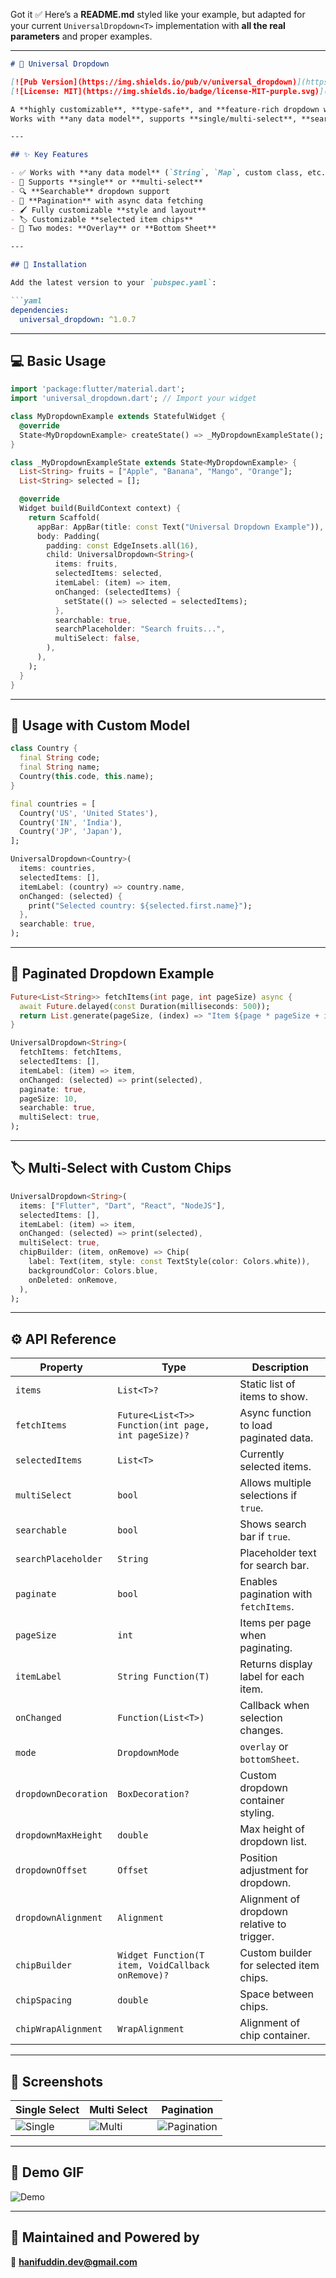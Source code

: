 Got it ✅
Here’s a **README.md** styled like your example, but adapted for your current `UniversalDropdown<T>` implementation with **all the real parameters** and proper examples.

---

````markdown
# 🔽 Universal Dropdown

[![Pub Version](https://img.shields.io/pub/v/universal_dropdown)](https://pub.dev/packages/universal_dropdown)
[![License: MIT](https://img.shields.io/badge/license-MIT-purple.svg)](https://opensource.org/licenses/MIT)

A **highly customizable**, **type-safe**, and **feature-rich dropdown widget** for Flutter.  
Works with **any data model**, supports **single/multi-select**, **search**, **pagination**, **custom chips**, and multiple display modes (**overlay** or **bottom sheet**).

---

## ✨ Key Features

- ✅ Works with **any data model** (`String`, `Map`, custom class, etc.)
- 🎯 Supports **single** or **multi-select**
- 🔍 **Searchable** dropdown support
- 📜 **Pagination** with async data fetching
- 🖌️ Fully customizable **style and layout**
- 🏷️ Customizable **selected item chips**
- 📱 Two modes: **Overlay** or **Bottom Sheet**

---

## 🔧 Installation

Add the latest version to your `pubspec.yaml`:

```yaml
dependencies:
  universal_dropdown: ^1.0.7
````

---

## 💻 Basic Usage

```dart
import 'package:flutter/material.dart';
import 'universal_dropdown.dart'; // Import your widget

class MyDropdownExample extends StatefulWidget {
  @override
  State<MyDropdownExample> createState() => _MyDropdownExampleState();
}

class _MyDropdownExampleState extends State<MyDropdownExample> {
  List<String> fruits = ["Apple", "Banana", "Mango", "Orange"];
  List<String> selected = [];

  @override
  Widget build(BuildContext context) {
    return Scaffold(
      appBar: AppBar(title: const Text("Universal Dropdown Example")),
      body: Padding(
        padding: const EdgeInsets.all(16),
        child: UniversalDropdown<String>(
          items: fruits,
          selectedItems: selected,
          itemLabel: (item) => item,
          onChanged: (selectedItems) {
            setState(() => selected = selectedItems);
          },
          searchable: true,
          searchPlaceholder: "Search fruits...",
          multiSelect: false,
        ),
      ),
    );
  }
}
```

---

## 🧩 Usage with Custom Model

```dart
class Country {
  final String code;
  final String name;
  Country(this.code, this.name);
}

final countries = [
  Country('US', 'United States'),
  Country('IN', 'India'),
  Country('JP', 'Japan'),
];

UniversalDropdown<Country>(
  items: countries,
  selectedItems: [],
  itemLabel: (country) => country.name,
  onChanged: (selected) {
    print("Selected country: ${selected.first.name}");
  },
  searchable: true,
);
```

---

## 📜 Paginated Dropdown Example

```dart
Future<List<String>> fetchItems(int page, int pageSize) async {
  await Future.delayed(const Duration(milliseconds: 500));
  return List.generate(pageSize, (index) => "Item ${page * pageSize + index + 1}");
}

UniversalDropdown<String>(
  fetchItems: fetchItems,
  selectedItems: [],
  itemLabel: (item) => item,
  onChanged: (selected) => print(selected),
  paginate: true,
  pageSize: 10,
  searchable: true,
  multiSelect: true,
);
```

---

## 🏷️ Multi-Select with Custom Chips

```dart
UniversalDropdown<String>(
  items: ["Flutter", "Dart", "React", "NodeJS"],
  selectedItems: [],
  itemLabel: (item) => item,
  onChanged: (selected) => print(selected),
  multiSelect: true,
  chipBuilder: (item, onRemove) => Chip(
    label: Text(item, style: const TextStyle(color: Colors.white)),
    backgroundColor: Colors.blue,
    onDeleted: onRemove,
  ),
);
```

---

## ⚙️ API Reference

| Property             | Type                                                | Description                                |
| -------------------- | --------------------------------------------------- | ------------------------------------------ |
| `items`              | `List<T>?`                                          | Static list of items to show.              |
| `fetchItems`         | `Future<List<T>> Function(int page, int pageSize)?` | Async function to load paginated data.     |
| `selectedItems`      | `List<T>`                                           | Currently selected items.                  |
| `multiSelect`        | `bool`                                              | Allows multiple selections if `true`.      |
| `searchable`         | `bool`                                              | Shows search bar if `true`.                |
| `searchPlaceholder`  | `String`                                            | Placeholder text for search bar.           |
| `paginate`           | `bool`                                              | Enables pagination with `fetchItems`.      |
| `pageSize`           | `int`                                               | Items per page when paginating.            |
| `itemLabel`          | `String Function(T)`                                | Returns display label for each item.       |
| `onChanged`          | `Function(List<T>)`                                 | Callback when selection changes.           |
| `mode`               | `DropdownMode`                                      | `overlay` or `bottomSheet`.                |
| `dropdownDecoration` | `BoxDecoration?`                                    | Custom dropdown container styling.         |
| `dropdownMaxHeight`  | `double`                                            | Max height of dropdown list.               |
| `dropdownOffset`     | `Offset`                                            | Position adjustment for dropdown.          |
| `dropdownAlignment`  | `Alignment`                                         | Alignment of dropdown relative to trigger. |
| `chipBuilder`        | `Widget Function(T item, VoidCallback onRemove)?`   | Custom builder for selected item chips.    |
| `chipSpacing`        | `double`                                            | Space between chips.                       |
| `chipWrapAlignment`  | `WrapAlignment`                                     | Alignment of chip container.               |

---

## 📸 Screenshots

| Single Select                     | Multi Select                    | Pagination                                |
| --------------------------------- | ------------------------------- | ----------------------------------------- |
| ![Single](screenshots/single.png) | ![Multi](screenshots/multi.png) | ![Pagination](screenshots/pagination.png) |

---

## 🎥 Demo GIF

![Demo](screenshots/demo.gif)

---

## 🙌 Maintained and Powered by

📧 **[hanifuddin.dev@gmail.com](mailto:hanifuddin.dev@gmail.com)**

```

